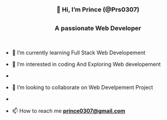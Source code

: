   #            <h3 align="center">                     👋 Hi, I’m Prince (@Prs0307)</h3>
  ## <h3 align="center">A passionate Web Developer</h3></br>
- 🌱 I’m currently learning Full Stack Web Developement</br>


- 👀 I’m interested in coding And Exploring Web developement
- </br>
- 💞️ I’m looking to collaborate on Web Develpement Project
- </br>
- 📫 How to reach me **prince0307@gmail.com**
</br>

<!---
Prs0307/Prs0307 is a ✨ special ✨ repository because its `README.md` (this file) appears on your GitHub profile.
You can click the Preview link to take a look at your changes.
--->
